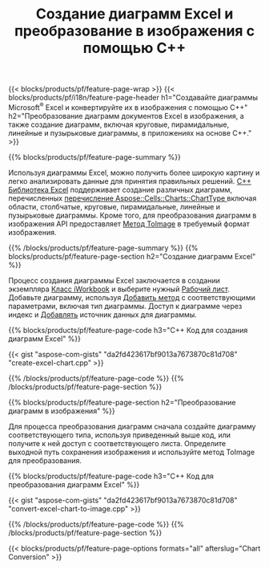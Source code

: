﻿---
title: Создание диаграмм Excel и преобразование в изображения с помощью C++
url: /ru/cpp/chart/
description: Исходный код C++ для рисования и преобразования диаграммы или диаграммы в Microsoft Excel с использованием библиотеки C++
---
{{< blocks/products/pf/feature-page-wrap >}}
{{< blocks/products/pf/i18n/feature-page-header h1="Создавайте диаграммы Microsoft<sup>&reg;</sup> Excel и конвертируйте их в изображения с помощью C++" h2="Преобразование диаграмм документов Excel в изображения, а также создание диаграмм, включая круговые, пирамидальные, линейные и пузырьковые диаграммы, в приложениях на основе C++." >}}

{{% blocks/products/pf/feature-page-summary %}}

Используя диаграммы Excel, можно получить более широкую картину и легко анализировать данные для принятия правильных решений. [C++ Библиотека Excel](/cells/cpp/) поддерживает создание различных диаграмм, перечисленных [перечисление Aspose::Cells::Charts::ChartType
](https://reference.aspose.com/cells/cpp/namespace/aspose.cells.charts#a2f17e69bcefc754569019185d0621b70) включая области, столбчатые, круговые, пирамидальные, линейные и пузырьковые диаграммы. Кроме того, для преобразования диаграмм в изображения API предоставляет [Метод ToImage](https://reference.aspose.com/cells/cpp/class/aspose.cells.charts.i_sparkline#a28d76dd585c48366e1657f2982722ddb) в требуемый формат изображения.

{{% /blocks/products/pf/feature-page-summary %}}
{{% blocks/products/pf/feature-page-section h2="Создание диаграмм Excel" %}}

Процесс создания диаграммы Excel заключается в создании экземпляра [Класс iWorkbook](https://reference.aspose.com/cells/cpp/class/aspose.cells.i_workbook) и выберите нужный [Рабочий лист](https://reference.aspose.com/cells/cpp/class/aspose.cells.i_worksheet_collection#a5574d624796043233420d0e0459ccc43). Добавьте диаграмму, используя [Добавить метод](https://reference.aspose.com/cells/cpp/class/aspose.cells.charts.i_chart_collection#ab7e8cce835c251a4682605299a6aa068) с соответствующими параметрами, включая тип диаграммы. Доступ к диаграмме через индекс и [Добавлять](https://reference.aspose.com/cells/cpp/class/aspose.cells.charts.i_series_collection#a8f4dc4d883f32f65b1fb673e2aa7862f) источник данных для диаграммы.

{{% blocks/products/pf/feature-page-code h3="C++ Код для создания диаграмм Excel" %}}

{{< gist "aspose-com-gists" "da2fd423617bf9013a7673870c81d708" "create-excel-chart.cpp" >}}

{{% /blocks/products/pf/feature-page-code %}}
{{% /blocks/products/pf/feature-page-section %}}

{{% blocks/products/pf/feature-page-section h2="Преобразование диаграмм в изображения" %}}


Для процесса преобразования диаграмм сначала создайте диаграмму соответствующего типа, используя приведенный выше код, или получите к ней доступ с соответствующего листа. Определите выходной путь сохранения изображения и используйте метод ToImage для преобразования.

 
{{% blocks/products/pf/feature-page-code h3="C++ Код для преобразования диаграмм Excel" %}}

{{< gist "aspose-com-gists" "da2fd423617bf9013a7673870c81d708" "convert-excel-chart-to-image.cpp" >}}

{{% /blocks/products/pf/feature-page-code %}}
{{% /blocks/products/pf/feature-page-section %}}

{{< blocks/products/pf/feature-page-options formats="all" afterslug="Chart Conversion" >}}